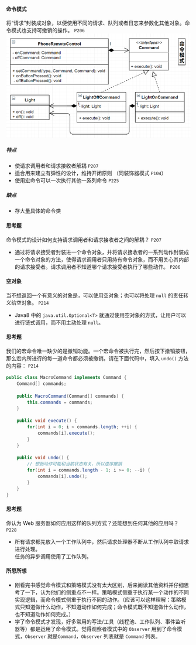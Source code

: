 #### 命令模式
将“请求”封装成对象，以便使用不同的请求、队列或者日志来参数化其他对象。命令模式也支持可撤销的操作。 `P206`  
![命令模式](./img/06.%20命令模式.png)
##### 特点 
- 使请求调用者和请求接收者解耦 `P207`
- 适合用来建立有弹性的设计，维持开闭原则 （同装饰器模式 `P104`）
- 使用宏命令可以一次执行其他一系列命令 `P225`
##### 缺点
- 存大量具体的命令类


#### 思考题
命令模式的设计如何支持请求调用者和请求接收者之间的解耦？ `P207`
- 通过将请求接受者封装进一个命令对象，并将请求接收者的一系列动作封装成一个命令对象的方法，使得请求调用者只用持有命令对象，而不用关心其内部的请求接受者。请求调用者不知道哪个请求接受者执行了哪些动作。 `P206`

#### 空对象
当不想返回一个有意义的对象是，可以使用空对象；也可以将处理 `null` 的责任转义给空对象。 `P214`
- Java8 中的 `java.util.Optional<T>` 就通过使用空对象的方式，让用户可以进行链式调用，而不用主动处理 `null`。

#### 思考题
我们的宏命令唯一缺少的是撤销功能。一个宏命令被执行完，然后按下撤销按钮，那么宏内所进行的每一道命令都必须被撤销。请在下面代码中，填入 `undo()` 方法的内容： `P214`
```java
public class MacroCommand implements Command {
    Command[] commands;
    
    public MacroCommand(Command[] commands) {
        this.commands = commands;
    }
    
    public void execute() {
        for(int i = 0; i < commands.length; ++i) {
            commands[i].execute();
        }
    }
    
    public void undo() {
        // 想到动作可能和当前状态有关，所以逆序撤销
        for(int i = commands.length - 1; i >= 0; --i) {
            commands[i].undo();
        }
    }
}
```

#### 思考题
你认为 Web 服务器如何应用这样的队列方式？还能想到任何其他的应用吗？ `P228`
- 所有请求都先放入一个工作队列中，然后请求处理器不断从工作队列中取请求进行处理。  
      任务的异步调用使用了工作队列。

#### 所思所想
- 刚看完书感觉命令模式和策略模式没有太大区别，后来阅读其他资料并仔细思考了一下，认为他们的侧重点不一样。策略模式侧重于执行某一个动作的不同实现逻辑，而命令模式侧重于执行不同的动作。（应该可以这样理解：策略模式只知道做什么动作，不知道动作如何完成；命令模式既不知道做什么动作，也不知道动作如何完成。）
- 学了命令模式才发现，好多常用的写法/工具（线程池、工作队列、事件监听器等）都是运用了命令模式。觉得观察者模式中的 `Observer` 用到了命令模式，`Observer` 就是`Command`，`Observer` 列表就是 `Command` 列表。